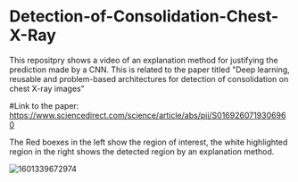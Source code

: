 # Detection-of-Consolidation-Chest-X-Ray

This repositpry shows a video of an explanation method for justifying the prediction made by a CNN. This is related to the paper titled "Deep learning, reusable and problem-based architectures for detection of consolidation on chest X-ray images"

#Link to the paper:
https://www.sciencedirect.com/science/article/abs/pii/S0169260719306960

The Red boexes in the left show the region of interest, the white highlighted region in the right shows the detected region by an explanation method.

![1601339672974](https://github.com/hamedbehzadi/Detection-of-Consolidation-Chest-X-Ray/assets/45251957/1ddd958f-4d0c-4b70-aa9e-c9a29d7cd5d2)
